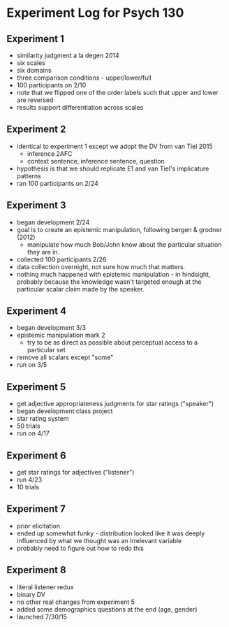Experiment Log for Psych 130
============================

Experiment 1
------------

* similarity judgment a la degen 2014
* six scales
* six domains
* three comparison conditions - upper/lower/full 
* 100 participants on 2/10
* note that we flipped one of the order labels such that upper and lower are reversed
* results support differentiation across scales

Experiment 2
------------

* identical to experiment 1 except we adopt the DV from van Tiel 2015
  * inference 2AFC
  * context sentence, inference sentence, question
* hypothesis is that we should replicate E1 and van Tiel's implicature patterns
* ran 100 participants on 2/24

Experiment 3
------------

* began development 2/24
* goal is to create an epistemic manipulation, following bergen & grodner (2012)
  * manipulate how much Bob/John know about the particular situation they are in.
* collected  100 participants 2/26 
* data collection overnight, not sure how much that matters. 
* nothing much happened with epistemic manipulation - in hindsight, probably because the knowledge wasn't targeted enough at the particular scalar claim made by the speaker.

Experiment 4
------------

* began development 3/3
* epistemic manipulation mark 2
  * try to be as direct as possible about perceptual access to a particular set
* remove all scalars except "some"
* run on 3/5

Experiment 5
------------

* get adjective appropriateness judgments for star ratings ("speaker")
* began development class project
* star rating system
* 50 trials
* run on 4/17

Experiment 6
------------

* get star ratings for adjectives ("listener")
* run 4/23
* 10 trials

Experiment 7
------------

* prior elicitation 
* ended up somewhat funky - distribution looked like it was deeply influenced by what we thought was an irrelevant variable
* probably need to figure out how to redo this

Experiment 8
------------

* literal listener redux 
* binary DV
* no other real changes from experiment 5
* added some demographics questions at the end (age, gender)
* launched 7/30/15